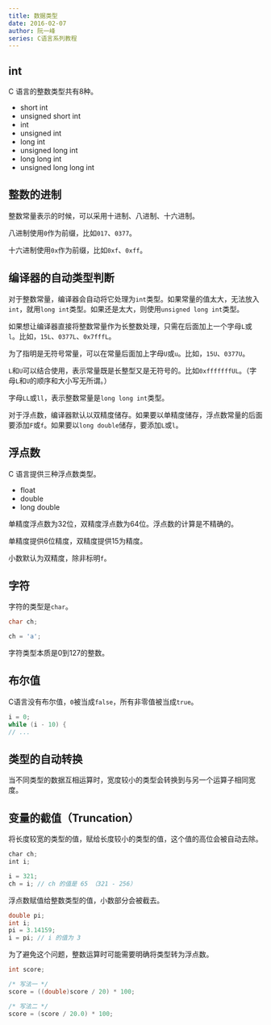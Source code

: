```yaml
---
title: 数据类型
date: 2016-02-07
author: 阮一峰
series: C语言系列教程
---
```


## int

C 语言的整数类型共有8种。

- short int
- unsigned short int
- int
- unsigned int
- long int
- unsigned long int
- long long int
- unsigned long long int

## 整数的进制

整数常量表示的时候，可以采用十进制、八进制、十六进制。

八进制使用`0`作为前缀，比如`017`、`0377`。

十六进制使用`0x`作为前缀，比如`0xf`、`0xff`。

## 编译器的自动类型判断

对于整数常量，编译器会自动将它处理为`int`类型。如果常量的值太大，无法放入`int`，就用`long int`类型。如果还是太大，则使用`unsigned long int`类型。

如果想让编译器直接将整数常量作为长整数处理，只需在后面加上一个字母`L`或`l`。比如，`15L`、`0377L`、`0x7fffL`。

为了指明是无符号常量，可以在常量后面加上字母`U`或`u`。比如，`15U`、`0377U`。

`L`和`U`可以结合使用，表示常量既是长整型又是无符号的。比如`0xfffffffUL`。（字母`L`和`U`的顺序和大小写无所谓。）

字母`LL`或`ll`，表示整数常量是`long long int`类型。

对于浮点数，编译器默认以双精度储存。如果要以单精度储存，浮点数常量的后面要添加`F`或`f`。如果要以`long double`储存，要添加`L`或`l`。

## 浮点数

C 语言提供三种浮点数类型。

- float
- double
- long double

单精度浮点数为32位，双精度浮点数为64位。浮点数的计算是不精确的。

单精度提供6位精度，双精度提供15为精度。

小数默认为双精度，除非标明`f`。

## 字符

字符的类型是`char`。

```c
char ch;

ch = 'a';
```

字符类型本质是0到127的整数。

## 布尔值

C语言没有布尔值，`0`被当成`false`，所有非零值被当成`true`。

```c
i = 0;
while (i - 10) {
// ...
```

## 类型的自动转换

当不同类型的数据互相运算时，宽度较小的类型会转换到与另一个运算子相同宽度。

## 变量的截值（Truncation）

将长度较宽的类型的值，赋给长度较小的类型的值，这个值的高位会被自动去除。

```javascript
char ch;
int i;

i = 321;
ch = i; // ch 的值是 65 （321 - 256）
```

浮点数赋值给整数类型的值，小数部分会被截去。

```c
double pi;
int i;
pi = 3.14159;
i = pi; // i 的值为 3
```

为了避免这个问题，整数运算时可能需要明确将类型转为浮点数。

```c
int score;

/* 写法一 */
score = ((double)score / 20) * 100;

/* 写法二 */
score = (score / 20.0) * 100;
```

